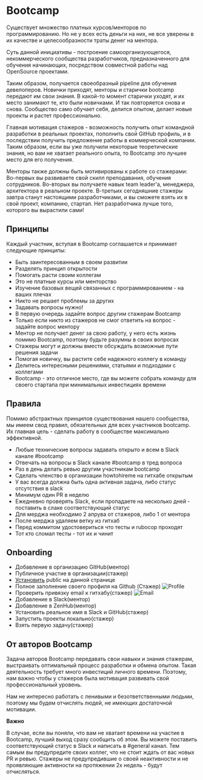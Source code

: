 # Bootcamp

Существует множество платных курсов/менторов по программированию. Но не у всех есть деньги на них, не все уверены в их качестве и целесообразности траты денег на ментора.

Суть данной инициативы - построение самоорганизующегося, некоммерческого сообщества разработчиков, предназначенного для обучения начинающих, посредством совместной работы над OpenSource проектами.

Таким образом, получается своеобразный pipeline для обучения девелоперов.
Новички приходят, менторы и старички bootcamp передают им свои знания.
В какой-то момент старички уходят, и их место занимают те, кто были новичками. И так повторяется снова и снова. Сообщество само обучает себя, делится опытом, делает новые проекты и растет профессионально.

Главная мотивация стажеров - возможность получить опыт командной разработки в реальных проектах, пополнить свой GitHub профиль, и в последствии получить предложение работы в коммерческой компании. Таким образом, если вы уже получили некоторые теоретические знания, но вам не хватает реального опыта, то Bootcamp это лучшее место для его получения.

Менторы также должны быть мотивированы к работе со стажерами:
Во-первых вы развиваете свой скилл преподавания, обучения сотрудников.
Во-вторых вы получаете навык team leader’а, менеджера, архитектора в реальном проекте.
В-третьих сегодняшние стажеры завтра станут настоящими разработчиками, и вы сможете взять их в свой проект, компанию, стартап. Нет разработчика лучше того, которого вы вырастили сами!

## Принципы

Каждый участник, вступая в Bootcamp соглашается и принимает следующие принципы:

* Быть заинтересованным в своем развитии
* Разделять принцип открытости
* Помогать расти своим коллегам
* Это не платные курсы или менторство
* Изучение базовых вещей связанных с программированием - на ваших плечах
* Никто не решает проблемы за других
* Задавать вопросы нужно!
* В первую очередь задайте вопрос другим стажерам Bootcamp
* Только если никто из стажеров не смог ответить на вопрос - задайте вопрос ментору
* Ментор не получает денег за свою работу, у него есть жизнь помимо Bootcamp, поэтому будьте разумны в своих вопросах
* Стажеры могут и должны вместе обсуждать возможные пути решения задачи
* Помогая новичку, вы растите себе надежного коллегу в команду
* Делитесь интересными решениями, статьями и подходами с коллегами
* Bootcamp - это отличное место, где вы можете собрать команду для своего стартапа при минимальных инвестициях времени

## Правила

Помимо абстрактных принципов существования нашего сообщества, мы имеем свод правил, обязательных для всех участников bootcamp. Их главная цель - сделать работу в сообществе максимально эффективной.

* Любые технические вопросы задавать открыто и всем в Slack канале #bootcamp
* Отвечать на вопросы в Slack канале #bootcamp в тред вопроса
* Раз в день делать ревью другим участникам bootcamp
* Сделать членство в организации howtohireme на гитхабе открытым
* У вас всегда должна быть одна активная задача, либо статус отсутствия в slack
* Минимум один PR в неделю
* Ежедневно проверять Slack, если пропадаете на несколько дней - поставить в слаке соответствующий статус
* Для мерджа необходимо 2 апрува от стажеров, либо 1 от ментора
* После мерджа удаляем ветку из гитхаб
* Перед коммитом удостовериться что тесты и rubocop проходят
* Тот кто сломал тесты - тот их и чинит

## Onboarding

* Добавление в организацию GitHub(ментор)
* Публичное участие в организации(стажер)
* [Установить](https://github.com/orgs/howtohireme/people) public на данной странице
* Полное заполнение своего профиля на Github (Стажер)
	![Profile](https://api.monosnap.com/rpc/file/download?id=RH6S4UPq2doHCPKI5kOPH83cvvgq9l)
* Проверить привязку email к гитхабу(стажер)
	![Email](https://api.monosnap.com/rpc/file/download?id=ISWWozjdWQTbDIw6E5R1ZulOIfF4lA)
* Добавление в Slack(ментор)
* Добавление в ZenHub(ментор)
* Установить реальное имя в Slack и GitHub(стажер)
* Запустить проекты локально(стажер)
* Взять первую задачу(стажер)

## От авторов Bootcamp

Задача авторов Bootcamp передавать свои навыки и знания стажерам, выстраивать оптимальный процесс разработки и обмена опытом. Такая деятельность требует много инвестиций личного времени. Поэтому, нам важно чтобы у стажеров была мотивация развивать свой профессиональный уровень.

Нам не интересно работать с ленивыми и безответственными людьми, поэтому мы будем отчислять людей, не имеющих достаточной мотивации.

**Важно**

В случае, если вы поняли, что вам не хватает времени на участие в Bootcamp, лучший выход сразу сообщить об этом. Вы можете поставить соответствующий статус в Slack и написать в #general канал. Тем самым вы предупредите своих коллег, что не стоит ждать от вас новых PR и ревью.
Стажеры не предупредившие о своей неактивности и не проявляющие активности на протяжении 2х недель - будут отчисляться.
